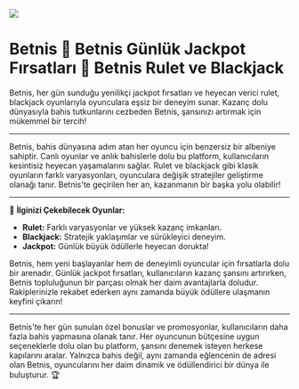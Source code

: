 <a href="{{redirect_link}}"><img src="{{image_link}}"></a>

# Betnis 🚀 Betnis Günlük Jackpot Fırsatları 🚀 Betnis Rulet ve Blackjack

Betnis, her gün sunduğu yenilikçi jackpot fırsatları ve heyecan verici rulet, blackjack oyunlarıyla oyunculara eşsiz bir deneyim sunar. Kazanç dolu dünyasıyla bahis tutkunlarını cezbeden Betnis, şansınızı artırmak için mükemmel bir tercih!

---

Betnis, bahis dünyasına adım atan her oyuncu için benzersiz bir albeniye sahiptir. Canlı oyunlar ve anlık bahislerle dolu bu platform, kullanıcıların kesintisiz heyecan yaşamalarını sağlar. Rulet ve blackjack gibi klasik oyunların farklı varyasyonları, oyunculara değişik stratejiler geliştirme olanağı tanır. Betnis'te geçirilen her an, kazanmanın bir başka yolu olabilir!

---

🎲 **İlginizi Çekebilecek Oyunlar:**
- **Rulet:** Farklı varyasyonlar ve yüksek kazanç imkanları.
- **Blackjack:** Stratejik yaklaşımlar ve sürükleyici deneyim.
- **Jackpot:** Günlük büyük ödüllerle heyecan dorukta!

Betnis, hem yeni başlayanlar hem de deneyimli oyuncular için fırsatlarla dolu bir arenadır. Günlük jackpot fırsatları, kullanıcıların kazanç şansını artırırken, Betnis topluluğunun bir parçası olmak her daim avantajlarla doludur. Rakiplerinizle rekabet ederken aynı zamanda büyük ödüllere ulaşmanın keyfini çıkarın!

---

Betnis'te her gün sunulan özel bonuslar ve promosyonlar, kullanıcıların daha fazla bahis yapmasına olanak tanır. Her oyuncunun bütçesine uygun seçeneklerle dolu olan bu platform, şansını denemek isteyen herkese kapılarını aralar. Yalnızca bahis değil, aynı zamanda eğlencenin de adresi olan Betnis, oyuncularını her daim dinamik ve ödüllendirici bir dünya ile buluşturur. 🏆
